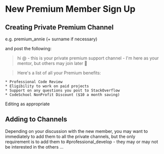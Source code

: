 New Premium Member Sign Up
==========================

Creating Private Premium Channel
--------------------------------

e.g. premium_annie (+ surname if necessary)

and post the following:

> hi @<slack-tag> - this is your private premium support channel - I'm here as your mentor, but others may join later :slightly_smiling_face:

> Here's a list of all your Premium benefits:

```* Access to AgileVentures' private Premium Slack channels (#professional_develop, #jobs, #tech_tests etc.)
* Professional Code Review
* Eligibility to work on paid projects
* Support on any questions you post to StackOverflow
* CodeSchool NonProfit Discount ($10 a month saving)
```

Editing as appropriate

Adding to Channels
------------------

Depending on your discussion with the new member, you may want to immediately to add them to all the private channels, but the only requirement is to add them to #professional_develop - they may or may not be interested in the others ...
